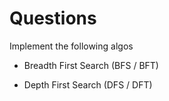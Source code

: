 # Questions

Implement the following algos

- Breadth First Search (BFS / BFT)

- Depth First Search (DFS / DFT)
